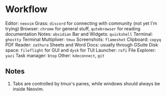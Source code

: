 # Workflow

Editor: `neovim`
Grass: `discord` for connecting with community (not yet I'm trying)
Browser: `chrome` for general stuff, `qutebrowser` for reading documentation
Notes: `obsidian`
Bar and Widgets: `quickshell`
Terminal: `ghostty`
Terminal Multiplixer: `tmux`
Screenshots: `flameshot`
Clipboard: `copyq`
PDF Reader: `zathura`
Sheets and Word Docs: usually through GSuite
Disk space: `fileflight` for GUI and `dysk` for TUI
Launcher: `rofi`
File Explorer: `yazi`
Task manager: `btop`
Other: `kdeconnect`, `git`

## Notes

1. Tabs are controlled by tmux's panes, while windows should always be inside Neovim.

